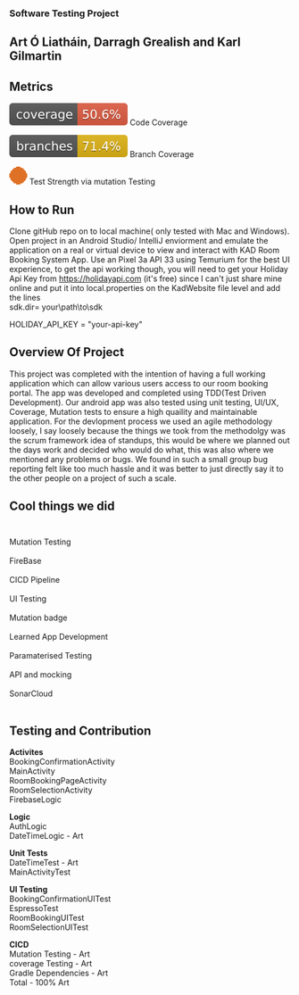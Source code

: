 ### Software Testing Project
## Art Ó Liatháin, Darragh Grealish and Karl Gilmartin


## Metrics
![Coverage](.github/badges/jacoco.svg)  Code Coverage

![Branches](.github/badges/branches.svg) Branch Coverage

![Strength](.github/CICDScripts/Images/Current_Image.svg) Test Strength via mutation Testing

## How to Run
Clone gitHub repo on to local machine( only tested with Mac and Windows). Open project in an Android Studio/ IntelliJ enviorment and emulate the application on a real or virtual device to view and interact with KAD Room Booking System App. Use an Pixel 3a API 33 using Temurium for the best UI experience, to get the api working though, you will need to get your Holiday Api Key from https://holidayapi.com (it's free) since I can't just share mine online and put it into local.properties on the KadWebsite file level and add the lines </br>
sdk.dir= your\\path\\to\\sdk  </br>
 
HOLIDAY_API_KEY = "your-api-key" </br>

## Overview Of Project
This project was completed with the intention of having a full working application which can allow various users access to our room booking portal. The app was developed and completed using TDD(Test Driven Development). Our android app was also tested using unit testing, UI/UX, Coverage, Mutation tests to ensure a high quaility and maintainable application. For the devlopment process we used an agile methodology loosely, I say loosely because the things we took from the methodolgy was the scrum framework idea of standups, this would be where we planned out the days work and decided who would do what, this was also where we mentioned any problems or bugs. We found in such a small group bug reporting felt like too much hassle and it was better to just directly say it to the other people on a project of such a scale. 

## Cool things we did</br></br>
Mutation Testing </br></br>
FireBase</br></br>
CICD Pipeline </br></br>
UI Testing</br></br>
Mutation badge </br></br>
Learned App Development</br></br>
Paramaterised Testing </br></br>
API and mocking </br></br>
SonarCloud </br></br>


## Testing and Contribution
**Activites** <br />
BookingConfirmationActivity <br />
MainActivity <br />
RoomBookingPageActivity <br />
RoomSelectionActivity <br />
FirebaseLogic <br />

**Logic** <br />
AuthLogic <br />
DateTimeLogic - Art <br />

**Unit Tests** <br />
DateTimeTest - Art <br />
MainActivityTest <br /> 

**UI Testing** <br />
BookingConfirmationUITest <br /> 
EspressoTest <br /> 
RoomBookingUITest <br />
RoomSelectionUITest <br />


**CICD** <br />
Mutation Testing - Art <br />
coverage Testing - Art <br />
Gradle Dependencies - Art <br />
Total - 100% Art






